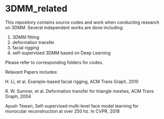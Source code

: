 # 3DMM_related
This repository contains source codes and work when conducting research on 3DMM. 
Several independent works are done including: 
  1. 3DMM fitting
  2. deformation transfer 
  3. facial rigging 
  4. self-supervised 3DMM based on Deep Learning
  
  
Please refer to corresponding folders for codes.

Relavant Papers includes:

   H. Li, et al. Example-based facial rigging, ACM Trans Graph, 2010
   
   R. W. Sumner, et al. Deformation transfer for triangle meshes, ACM Trans Graph, 2004
   
   Ayush Tewari, Self-supervised multi-level face model learning for monocular reconstruction at over 250 hz. In CVPR, 2018
 


